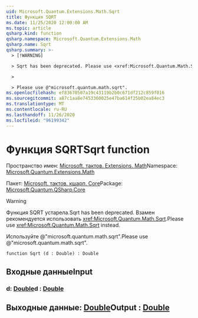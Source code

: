 ```yaml
---
uid: Microsoft.Quantum.Extensions.Math.Sqrt
title: Функция SQRT
ms.date: 11/25/2020 12:00:00 AM
ms.topic: article
qsharp.kind: function
qsharp.namespace: Microsoft.Quantum.Extensions.Math
qsharp.name: Sqrt
qsharp.summary: >-
  > [!WARNING]

  > Sqrt has been deprecated. Please use <xref:Microsoft.Quantum.Math.Sqrt> instead.

  >

  > Please use @"microsoft.quantum.math.sqrt".
ms.openlocfilehash: ef83670507a19c43119b2b0c671df212c859f016
ms.sourcegitcommit: a87c1aa8e7453360025e47ba614f25b02ea84ec3
ms.translationtype: MT
ms.contentlocale: ru-RU
ms.lasthandoff: 11/26/2020
ms.locfileid: "96199342"
---
```

# <a name="sqrt-function"></a><span data-ttu-id="5c69f-102">Функция SQRT</span><span class="sxs-lookup"><span data-stu-id="5c69f-102">Sqrt function</span></span>

<span data-ttu-id="5c69f-103">Пространство имен: [Microsoft. тактов. Extensions. Math](xref:Microsoft.Quantum.Extensions.Math)</span><span class="sxs-lookup"><span data-stu-id="5c69f-103">Namespace: [Microsoft.Quantum.Extensions.Math](xref:Microsoft.Quantum.Extensions.Math)</span></span>

<span data-ttu-id="5c69f-104">Пакет: [Microsoft. тактов. кшарп. Core](https://nuget.org/packages/Microsoft.Quantum.QSharp.Core)</span><span class="sxs-lookup"><span data-stu-id="5c69f-104">Package: [Microsoft.Quantum.QSharp.Core](https://nuget.org/packages/Microsoft.Quantum.QSharp.Core)</span></span>


> [!WARNING]
> <span data-ttu-id="5c69f-105">Функция SQRT устарела.</span><span class="sxs-lookup"><span data-stu-id="5c69f-105">Sqrt has been deprecated.</span></span> <span data-ttu-id="5c69f-106">Взамен рекомендуется использовать <xref:Microsoft.Quantum.Math.Sqrt>.</span><span class="sxs-lookup"><span data-stu-id="5c69f-106">Please use <xref:Microsoft.Quantum.Math.Sqrt> instead.</span></span>
>
> <span data-ttu-id="5c69f-107">Используйте @"microsoft.quantum.math.sqrt".</span><span class="sxs-lookup"><span data-stu-id="5c69f-107">Please use @"microsoft.quantum.math.sqrt".</span></span>



```qsharp
function Sqrt (d : Double) : Double
```


## <a name="input"></a><span data-ttu-id="5c69f-108">Входные данные</span><span class="sxs-lookup"><span data-stu-id="5c69f-108">Input</span></span>

### <a name="d--double"></a><span data-ttu-id="5c69f-109">d: [Double](xref:microsoft.quantum.lang-ref.double)</span><span class="sxs-lookup"><span data-stu-id="5c69f-109">d : [Double](xref:microsoft.quantum.lang-ref.double)</span></span>





## <a name="output--double"></a><span data-ttu-id="5c69f-110">Выходные данные: [Double](xref:microsoft.quantum.lang-ref.double)</span><span class="sxs-lookup"><span data-stu-id="5c69f-110">Output : [Double](xref:microsoft.quantum.lang-ref.double)</span></span>

